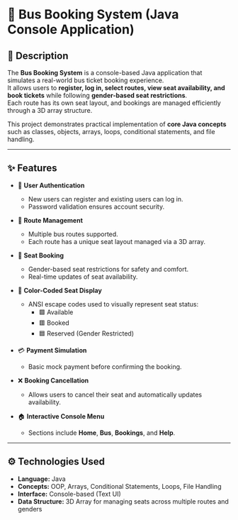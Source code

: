 # 🚌 Bus Booking System (Java Console Application)

## 📖 Description
The **Bus Booking System** is a console-based Java application that simulates a real-world bus ticket booking experience.  
It allows users to **register, log in, select routes, view seat availability, and book tickets** while following **gender-based seat restrictions**.  
Each route has its own seat layout, and bookings are managed efficiently through a 3D array structure.

This project demonstrates practical implementation of **core Java concepts** such as classes, objects, arrays, loops, conditional statements, and file handling.

---

## ✨ Features
- 👤 **User Authentication**
  - New users can register and existing users can log in.
  - Password validation ensures account security.

- 🚌 **Route Management**
  - Multiple bus routes supported.
  - Each route has a unique seat layout managed via a 3D array.

- 💺 **Seat Booking**
  - Gender-based seat restrictions for safety and comfort.
  - Real-time updates of seat availability.

- 🎨 **Color-Coded Seat Display**
  - ANSI escape codes used to visually represent seat status:
    - 🟩 Available
    - 🟥 Booked
    - 🟦 Reserved (Gender Restricted)

- 💳 **Payment Simulation**
  - Basic mock payment before confirming the booking.

- ❌ **Booking Cancellation**
  - Allows users to cancel their seat and automatically updates availability.

- 🏠 **Interactive Console Menu**
  - Sections include **Home**, **Bus**, **Bookings**, and **Help**.

---

## ⚙️ Technologies Used
- **Language:** Java  
- **Concepts:** OOP, Arrays, Conditional Statements, Loops, File Handling  
- **Interface:** Console-based (Text UI)  
- **Data Structure:** 3D Array for managing seats across multiple routes and genders  


